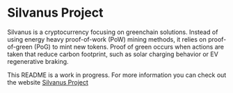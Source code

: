 # Silvanus Project

Silvanus is a cryptocurrency focusing on greenchain solutions. Instead of using energy heavy proof-of-work (PoW) mining methods, it relies on proof-of-green (PoG) to mint new tokens. Proof of green occurs when actions are taken that reduce carbon footprint, such as solar charging behavior or EV regenerative braking.

This README is a work in progress. For more information you can check out the website [Silvanus Project](silvanusproject.com)